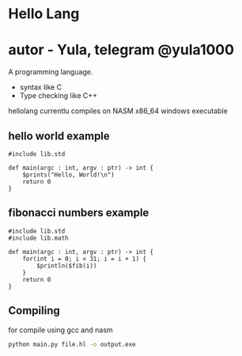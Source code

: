# Hello Lang

# autor - Yula, telegram @yula1000

A programming language.

* syntax like C
* Type checking like C++

hellolang currentlu compiles on NASM x86_64 windows executable


## hello world example

```hl
#include lib.std

def main(argc : int, argv : ptr) -> int {
    $prints("Hello, World!\n")
    return 0
}
```

## fibonacci numbers example
```hl
#include lib.std
#include lib.math

def main(argc : int, argv : ptr) -> int {
    for(int i = 0; i < 31; i = i + 1) {
        $println($fib(i))
    }
    return 0
}
```


## Compiling

for compile using gcc and nasm

```cmd
python main.py file.hl -o output.exe
```
